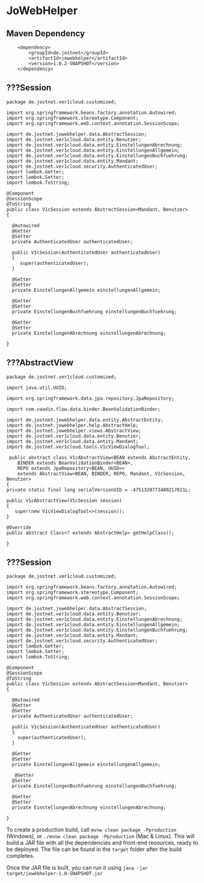 # JoWebHelper

## Maven Dependency
		<dependency>
			<groupId>de.jostnet</groupId>
			<artifactId>jowebhelper</artifactId>
			<version>1.0.2-SNAPSHOT</version>
		</dependency>

## ???Session

    package de.jostnet.ver1cloud.customized;
     
    import org.springframework.beans.factory.annotation.Autowired;
    import org.springframework.stereotype.Component;
    import org.springframework.web.context.annotation.SessionScope;
     
    import de.jostnet.jowebhelper.data.AbstractSession;
    import de.jostnet.ver1cloud.data.entity.Benutzer;
    import de.jostnet.ver1cloud.data.entity.EinstellungenAbrechnung;
    import de.jostnet.ver1cloud.data.entity.EinstellungenAllgemein;
    import de.jostnet.ver1cloud.data.entity.EinstellungenBuchfuehrung;
    import de.jostnet.ver1cloud.data.entity.Mandant;
    import de.jostnet.ver1cloud.security.AuthenticatedUser;
    import lombok.Getter;
    import lombok.Setter;
    import lombok.ToString;
     
    @Component
    @SessionScope
    @ToString
    public class V1cSession extends AbstractSession<Mandant, Benutzer>
    {
     
	  @Autowired
	  @Getter
	  @Setter
	  private AuthenticatedUser authenticatedUser;
    
	  public V1cSession(AuthenticatedUser authenticatedUser)
	  {
	     super(authenticatedUser);
	  }
       
	  @Getter
	  @Setter
	  private EinstellungenAllgemein einstellungenAllgemein;
       
	  @Getter
	  @Setter
	  private EinstellungenBuchfuehrung einstellungenBuchfuehrung;
      
	  @Getter
	  @Setter
	  private EinstellungenAbrechnung einstellungenAbrechnung;
      
    }


## ???AbstractView

    package de.jostnet.ver1cloud.customized;
     
    import java.util.UUID;
     
    import org.springframework.data.jpa.repository.JpaRepository;
     
    import com.vaadin.flow.data.binder.BeanValidationBinder;
     
    import de.jostnet.jowebhelper.data.entity.AbstractEntity;
    import de.jostnet.jowebhelper.help.AbstractHelp;
    import de.jostnet.jowebhelper.views.AbstractView;
    import de.jostnet.ver1cloud.data.entity.Benutzer;
    import de.jostnet.ver1cloud.data.entity.Mandant;
    import de.jostnet.ver1cloud.tools.V1cViewDialogTool;
      
     public abstract class V1cAbstractView<BEAN extends AbstractEntity,
		BINDER extends BeanValidationBinder<BEAN>,
		REPO extends JpaRepository<BEAN, UUID>>
		extends AbstractView<BEAN, BINDER, REPO, Mandant, V1cSession, Benutzer>
    {
	private static final long serialVersionUID = -4751320773480217021L;
     
	public V1cAbstractView(V1cSession session)
	{
	   super(new V1cViewDialogTool<>(session));
	}

	@Override
	public abstract Class<? extends AbstractHelp> getHelpClass();
 
    }

## ???Session

    package de.jostnet.ver1cloud.customized;
     
    import org.springframework.beans.factory.annotation.Autowired;
    import org.springframework.stereotype.Component;
    import org.springframework.web.context.annotation.SessionScope;
     
    import de.jostnet.jowebhelper.data.AbstractSession;
    import de.jostnet.ver1cloud.data.entity.Benutzer;
    import de.jostnet.ver1cloud.data.entity.EinstellungenAbrechnung;
    import de.jostnet.ver1cloud.data.entity.EinstellungenAllgemein;
    import de.jostnet.ver1cloud.data.entity.EinstellungenBuchfuehrung;
    import de.jostnet.ver1cloud.data.entity.Mandant;
    import de.jostnet.ver1cloud.security.AuthenticatedUser;
    import lombok.Getter;
    import lombok.Setter;
    import lombok.ToString;
      
    @Component
    @SessionScope
    @ToString
    public class V1cSession extends AbstractSession<Mandant, Benutzer>
    {
     
	  @Autowired
	  @Getter
	  @Setter
	  private AuthenticatedUser authenticatedUser;
    
	  public V1cSession(AuthenticatedUser authenticatedUser)
	  {
		super(authenticatedUser);
	  }

	  @Getter
	  @Setter
	  private EinstellungenAllgemein einstellungenAllgemein;
    
       @Getter
	  @Setter
	  private EinstellungenBuchfuehrung einstellungenBuchfuehrung;

	  @Getter
	  @Setter
	  private EinstellungenAbrechnung einstellungenAbrechnung;

    }

To create a production build, call `mvnw clean package -Pproduction` (Windows),
or `./mvnw clean package -Pproduction` (Mac & Linux).
This will build a JAR file with all the dependencies and front-end resources,
ready to be deployed. The file can be found in the `target` folder after the build completes.

Once the JAR file is built, you can run it using
`java -jar target/jowebhelper-1.0-SNAPSHOT.jar`

